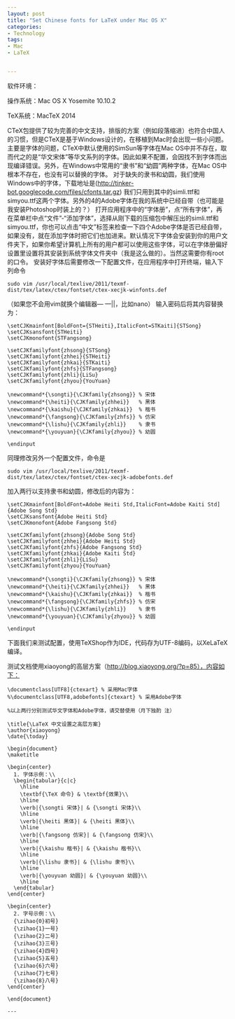 ```yaml
---
layout: post
title: "Set Chinese fonts for LaTeX under Mac OS X"
categories:
- Technology
tags:
- Mac
- LaTeX


---
```


软件环境：

 操作系统：Mac OS X Yosemite 10.10.2
 
 TeX系统：MacTeX 2014


 CTeX包提供了较为完善的中文支持，排版的方案（例如段落缩进）也符合中国人的习惯，但是CTeX是基于Windows设计的，在移植到Mac时会出现一些小问题。主要是字体的问题，CTeX中默认使用的SimSun等字体在Mac OS中并不存在，取而代之的是“华文宋体”等华文系列的字体。因此如果不配置，会因找不到字体而出现编译错误。另外，在Windows中常用的“隶书”和“幼圆”两种字体，在Mac OS中根本不存在，也没有可以替换的字体。
 对于缺失的隶书和幼圆，我们使用Windows中的字体，下载地址是(http://tinker-bot.googlecode.com/files/cfonts.tar.gz)
 我们只用到其中的simli.ttf和simyou.ttf这两个字体。另外的4的Adobe字体在我的系统中已经自带（也可能是我安装Photoshop时装上的？）
 打开应用程序中的“字体册”，点“所有字体”，再在菜单栏中点“文件”-“添加字体”，选择从刚下载的压缩包中解压出的simli.ttf和simyou.ttf，你也可以点击“中文”标签来检查一下四个Adobe字体是否已经自带，如果没有，就在添加字体时把它们也加进来。默认情况下字体会安装到你的用户文件夹下，如果你希望计算机上所有的用户都可以使用这些字体，可以在字体册偏好设置里设置将其安装到系统字体文件夹中（我是这么做的）。当然这需要你有root的口令。
 安装好字体后需要修改一下配置文件，在应用程序中打开终端，输入下列命令

 	sudo vim /usr/local/texlive/2011/texmf-dist/tex/latex/ctex/fontset/ctex-xecjk-winfonts.def
 （如果您不会用vim就换个编辑器— —||，比如nano） 
输入密码后将其内容替换为：

	\setCJKmainfont[BoldFont={STHeiti},ItalicFont=STKaiti]{STSong}
	\setCJKsansfont{STHeiti}
	\setCJKmonofont{STFangsong}

	\setCJKfamilyfont{zhsong}{STSong}
	\setCJKfamilyfont{zhhei}{STHeiti}
	\setCJKfamilyfont{zhkai}{STKaiti}
	\setCJKfamilyfont{zhfs}{STFangsong}
	\setCJKfamilyfont{zhli}{LiSu}
	\setCJKfamilyfont{zhyou}{YouYuan}

	\newcommand*{\songti}{\CJKfamily{zhsong}} % 宋体
	\newcommand*{\heiti}{\CJKfamily{zhhei}}   % 黑体
	\newcommand*{\kaishu}{\CJKfamily{zhkai}}  % 楷书
	\newcommand*{\fangsong}{\CJKfamily{zhfs}} % 仿宋
	\newcommand*{\lishu}{\CJKfamily{zhli}}    % 隶书
	\newcommand*{\youyuan}{\CJKfamily{zhyou}} % 幼圆

	\endinput

同理修改另外一个配置文件，命令是

	sudo vim /usr/local/texlive/2011/texmf-dist/tex/latex/ctex/fontset/ctex-xecjk-adobefonts.def
加入两行以支持隶书和幼圆，修改后的内容为：

	\setCJKmainfont[BoldFont=Adobe Heiti Std,ItalicFont=Adobe Kaiti Std]{Adobe Song Std}
	\setCJKsansfont{Adobe Heiti Std}
	\setCJKmonofont{Adobe Fangsong Std}

	\setCJKfamilyfont{zhsong}{Adobe Song Std}
	\setCJKfamilyfont{zhhei}{Adobe Heiti Std}
	\setCJKfamilyfont{zhfs}{Adobe Fangsong Std}
	\setCJKfamilyfont{zhkai}{Adobe Kaiti Std}
	\setCJKfamilyfont{zhli}{LiSu}
	\setCJKfamilyfont{zhyou}{YouYuan}

	\newcommand*{\songti}{\CJKfamily{zhsong}} % 宋体
	\newcommand*{\heiti}{\CJKfamily{zhhei}}   % 黑体
	\newcommand*{\kaishu}{\CJKfamily{zhkai}}  % 楷书
	\newcommand*{\fangsong}{\CJKfamily{zhfs}} % 仿宋
	\newcommand*{\lishu}{\CJKfamily{zhli}}    % 隶书
	\newcommand*{\youyuan}{\CJKfamily{zhyou}} % 幼圆

	\endinput

下面我们来测试配置，使用TeXShop作为IDE，代码存为UTF-8编码，以XeLaTeX编译。

测试文档使用xiaoyong的高层方案（http://blog.xiaoyong.org/?p=85），内容如下：

	\documentclass[UTF8]{ctexart} % 采用Mac字体
	%\documentclass[UTF8,adobefonts]{ctexart} % 采用Adobe字体

	%以上两行分别测试华文字体和Adobe字体，请交替使用（月下独酌 注）

	\title{\LaTeX 中文设置之高层方案}
	\author{xiaoyong}
	\date{\today}
	 
	\begin{document}
	\maketitle
	 
	\begin{center}
	  1. 字体示例：\\
	  \begin{tabular}{c|c}
	    \hline
	    \textbf{\TeX 命令} & \textbf{效果}\\
	    \hline
	    \verb|{\songti 宋体}| & {\songti 宋体}\\
	    \hline
	    \verb|{\heiti 黑体}| & {\heiti 黑体}\\
	    \hline
	    \verb|{\fangsong 仿宋}| & {\fangsong 仿宋}\\
	    \hline
	    \verb|{\kaishu 楷书}| & {\kaishu 楷书}\\
	    \hline
	    \verb|{\lishu 隶书}| & {\lishu 隶书}\\
	    \hline
	    \verb|{\youyuan 幼圆}| & {\youyuan 幼圆}\\
	    \hline
	  \end{tabular}
	\end{center}
	 
	\begin{center}
	  2. 字号示例：\\
	  {\zihao{0}初号}
	  {\zihao{1}一号}
	  {\zihao{2}二号}
	  {\zihao{3}三号}
	  {\zihao{4}四号}
	  {\zihao{5}五号}
	  {\zihao{6}六号}
	  {\zihao{7}七号}
	  {\zihao{8}八号}
	\end{center}
	 
	\end{document}

	---
